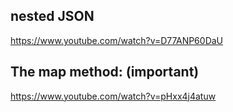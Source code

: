 

## nested JSON
https://www.youtube.com/watch?v=D77ANP60DaU

## The map method: (important)
https://www.youtube.com/watch?v=pHxx4j4atuw